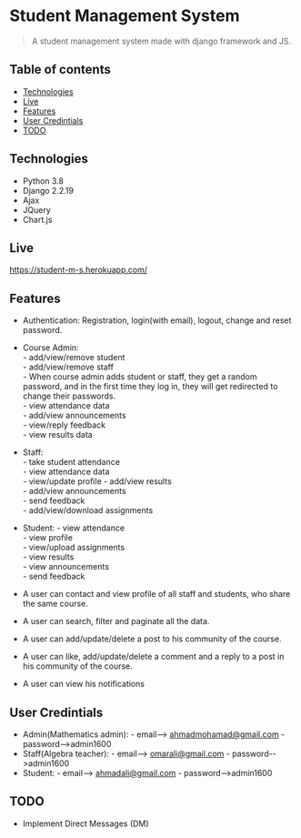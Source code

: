 # Student Management System
> A student management system made with django framework and JS.

## Table of contents
* [Technologies](#technologies)
* [Live](#live)
* [Features](#features)
* [User Credintials](#User-Credintials)
* [TODO](#TODO)

## Technologies
* Python 3.8
* Django 2.2.19
* Ajax
* JQuery
* Chart.js

## Live
https://student-m-s.herokuapp.com/

## Features
* Authentication: Registration, login(with email), logout, change and reset password.

* Course Admin:  
      - add/view/remove student  
      - add/view/remove staff  
      - When course admin adds student or staff, they get a random password, and in the first time they log in, they will get redirected to change their passwords.     
      - view attendance data  
      - add/view announcements  
      - view/reply feedback  
      - view results data  

* Staff:  
      - take student attendance  
      - view attendance data  
      - view/update profile
      - add/view results  
      - add/view announcements  
      - send feedback  
      - add/view/download assignments  

* Student:
      - view attendance  
      - view profile  
      - view/upload assignments  
      - view results  
      - view announcements  
      - send feedback  

* A user can contact and view profile of all staff and students, who share the same course.
* A user can search, filter and paginate all the data.
* A user can add/update/delete a post to his community of the course.
* A user can like, add/update/delete a comment and a reply to a post in his community of the course.
* A user can view his notifications

## User Credintials
* Admin(Mathematics admin): - email--> ahmadmohamad@gmail.com  - password-->admin1600  
* Staff(Algebra teacher): - email--> omarali@gmail.com  - password-->admin1600  
* Student: - email--> ahmadali@gmail.com  - password-->admin1600

## TODO
* Implement Direct Messages (DM)
